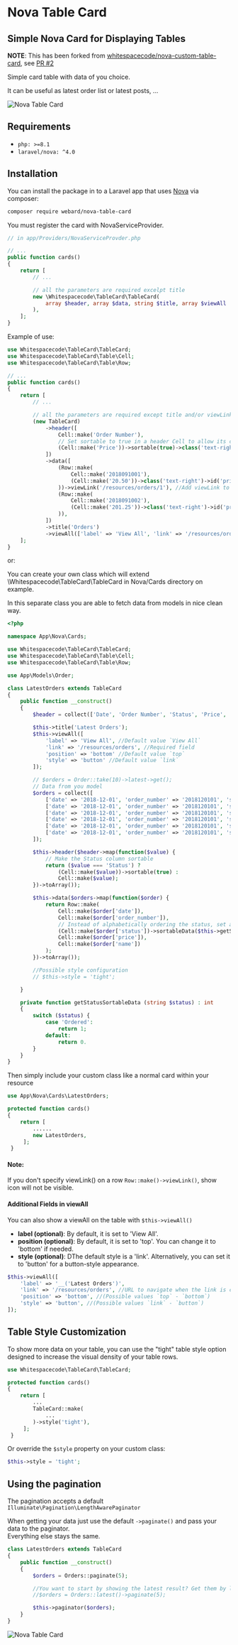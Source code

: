 # Nova Table Card

## Simple Nova Card for Displaying Tables

**NOTE**: This has been forked from [whitespacecode/nova-custom-table-card](https://github.com/m-a-k-o/nova-custom-table-card), see [PR #2](https://github.com/whitespacecode/nova-table-card/pull/2)

Simple card table with data of you choice.

It can be useful as latest order list or latest posts, ...

![Nova Table Card](https://github.com/Whitespacecode/nova-table-card/blob/master/example.png)

## Requirements

- `php: >=8.1`
- `laravel/nova: ^4.0`

## Installation

You can install the package in to a Laravel app that uses [Nova](https://nova.laravel.com) via composer:

```bash
composer require webard/nova-table-card
```

You must register the card with NovaServiceProvider.

```php
// in app/Providers/NovaServiceProvder.php

// ...
public function cards()
{
    return [
        // ...

        // all the parameters are required excelpt title
        new \Whitespacecode\TableCard\TableCard(
            array $header, array $data, string $title, array $viewAll
        ),
    ];
}
```

Example of use:

```php
use Whitespacecode\TableCard\TableCard;
use Whitespacecode\TableCard\Table\Cell;
use Whitespacecode\TableCard\Table\Row;

// ...
public function cards()
{
    return [
        // ...

        // all the parameters are required except title and/or viewLink
        (new TableCard)
            ->header([
                Cell::make('Order Number'),
                // Set sortable to true in a header Cell to allow its column's sorting
                (Cell::make('Price'))->sortable(true)->class('text-right'),
            ])
            ->data([
                (Row::make(
                    Cell::make('2018091001'),
                    (Cell::make('20.50'))->class('text-right')->id('price-2')
                ))->viewLink('/resources/orders/1'), //Add viewLink to show clickable eye
                (Row::make(
                    Cell::make('2018091002'),
                    (Cell::make('201.25'))->class('text-right')->id('price-2')
                )),
            ])
            ->title('Orders')
            ->viewAll(['label' => 'View All', 'link' => '/resources/orders']),
    ];
}
```

or:

You can create your own class which will extend \Whitespacecode\TableCard\TableCard in Nova/Cards directory on example.

In this separate class you are able to fetch data from models in nice clean way.

```php
<?php

namespace App\Nova\Cards;

use Whitespacecode\TableCard\TableCard;
use Whitespacecode\TableCard\Table\Cell;
use Whitespacecode\TableCard\Table\Row;

use App\Models\Order;

class LatestOrders extends TableCard
{
    public function __construct()
    {
        $header = collect(['Date', 'Order Number', 'Status', 'Price', 'Name']);

        $this->title('Latest Orders');
        $this->viewAll([
            'label' => 'View All', //Default value `View All`
            'link' => '/resources/orders', //Required field
            'position' => 'bottom' //Default value `top`
            'style' => 'button' //Default value `link`
        ]);

        // $orders = Order::take(10)->latest->get();
        // Data from you model
        $orders = collect([
            ['date' => '2018-12-01', 'order_number' => '2018120101', 'status' => 'Ordered', 'price' => '20.55', 'name' => 'John Doe'],
            ['date' => '2018-12-01', 'order_number' => '2018120101', 'status' => 'Ordered', 'price' => '20.55', 'name' => 'John Doe'],
            ['date' => '2018-12-01', 'order_number' => '2018120101', 'status' => 'Ordered', 'price' => '20.55', 'name' => 'John Doe'],
            ['date' => '2018-12-01', 'order_number' => '2018120101', 'status' => 'Ordered', 'price' => '20.55', 'name' => 'John Doe'],
            ['date' => '2018-12-01', 'order_number' => '2018120101', 'status' => 'Ordered', 'price' => '20.55', 'name' => 'John Doe'],
            ['date' => '2018-12-01', 'order_number' => '2018120101', 'status' => 'Ordered', 'price' => '20.55', 'name' => 'John Doe'],
        ]);

        $this->header($header->map(function($value) {
            // Make the Status column sortable
            return ($value === 'Status') ?
                (Cell::make($value))->sortable(true) :
                Cell::make($value);
        })->toArray());

        $this->data($orders->map(function($order) {
            return Row::make(
                Cell::make($order['date']),
                Cell::make($order['order_number']),
                // Instead of alphabetically ordering the status, set a sortableData value for better representation
                (Cell::make($order['status'])->sortableData($this->getStatusSortableData($order['status']))),
                Cell::make($order['price']),
                Cell::make($order['name'])
            );
        })->toArray());

        //Possible style configuration
        // $this->style = 'tight';

    }

    private function getStatusSortableData (string $status) : int
    {
        switch ($status) {
            case 'Ordered':
                return 1;
            default:
                return 0.
        }
    }
}
```

Then simply include your custom class like a normal card within your resource

```php
use App\Nova\Cards\LatestOrders;

protected function cards()
{
    return [
        ......
        new LatestOrders,
     ];
 }
```

#### Note:

If you don't specify viewLink() on a row `Row::make()->viewLink()`, show icon will not be visible.

#### Additional Fields in viewAll

You can also show a viewAll on the table with `$this->viewAll()`

- **label (optional)**: By default, it is set to 'View All'.
- **position (optional)**: By default, it is set to 'top'. You can change it to 'bottom' if needed.
- **style (optional)**: DThe default style is a 'link'. Alternatively, you can set it to 'button' for a button-style appearance.

```php
$this->viewAll([
    'label' => '__('Latest Orders')',
    'link' => '/resources/orders', //URL to navigate when the link is clicked
    'position' => 'bottom', //(Possible values `top` - `bottom`)
    'style' => 'button', //(Possible values `link` - `button`)
]);
```

## Table Style Customization

To show more data on your table, you can use the "tight" table style option designed to increase the visual density of your table rows.

```php
use Whitespacecode\TableCard\TableCard;

protected function cards()
{
    return [
        ...
        TableCard::make(
            ...
        )->style('tight'),
     ];
 }
```

Or override the `$style` property on your custom class:

```php
$this->style = 'tight';
```

## Using the pagination

The pagination accepts a default `Illuminate\Pagination\LengthAwarePaginator`

When getting your data just use the default `->paginate()` and pass your data to the paginator.<br>
Everything else stays the same.

```php
class LatestOrders extends TableCard
{
    public function __construct()
    {
        $orders = Orders::paginate(5);

        //You want to start by showing the latest result? Get them by latest
        //$orders = Orders::latest()->paginate(5);

        $this->paginator($orders);
    }
}
```

![Nova Table Card](https://github.com/Whitespacecode/nova-table-card/blob/master/examplePaginate.png)
